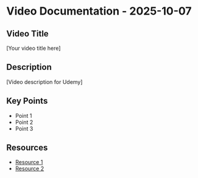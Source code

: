 # Video Documentation - 2025-10-07

## Video Title
[Your video title here]

## Description
[Video description for Udemy]

## Key Points
- Point 1
- Point 2
- Point 3

## Resources
- [Resource 1]()
- [Resource 2]()
